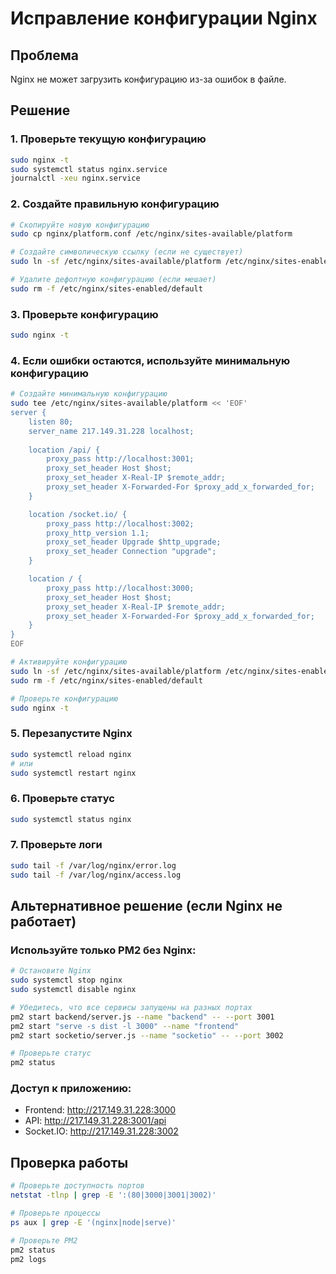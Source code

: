 # Исправление конфигурации Nginx

## Проблема
Nginx не может загрузить конфигурацию из-за ошибок в файле.

## Решение

### 1. Проверьте текущую конфигурацию
```bash
sudo nginx -t
sudo systemctl status nginx.service
journalctl -xeu nginx.service
```

### 2. Создайте правильную конфигурацию
```bash
# Скопируйте новую конфигурацию
sudo cp nginx/platform.conf /etc/nginx/sites-available/platform

# Создайте символическую ссылку (если не существует)
sudo ln -sf /etc/nginx/sites-available/platform /etc/nginx/sites-enabled/platform

# Удалите дефолтную конфигурацию (если мешает)
sudo rm -f /etc/nginx/sites-enabled/default
```

### 3. Проверьте конфигурацию
```bash
sudo nginx -t
```

### 4. Если ошибки остаются, используйте минимальную конфигурацию
```bash
# Создайте минимальную конфигурацию
sudo tee /etc/nginx/sites-available/platform << 'EOF'
server {
    listen 80;
    server_name 217.149.31.228 localhost;
    
    location /api/ {
        proxy_pass http://localhost:3001;
        proxy_set_header Host $host;
        proxy_set_header X-Real-IP $remote_addr;
        proxy_set_header X-Forwarded-For $proxy_add_x_forwarded_for;
    }

    location /socket.io/ {
        proxy_pass http://localhost:3002;
        proxy_http_version 1.1;
        proxy_set_header Upgrade $http_upgrade;
        proxy_set_header Connection "upgrade";
    }

    location / {
        proxy_pass http://localhost:3000;
        proxy_set_header Host $host;
        proxy_set_header X-Real-IP $remote_addr;
        proxy_set_header X-Forwarded-For $proxy_add_x_forwarded_for;
    }
}
EOF

# Активируйте конфигурацию
sudo ln -sf /etc/nginx/sites-available/platform /etc/nginx/sites-enabled/platform
sudo rm -f /etc/nginx/sites-enabled/default

# Проверьте конфигурацию
sudo nginx -t
```

### 5. Перезапустите Nginx
```bash
sudo systemctl reload nginx
# или
sudo systemctl restart nginx
```

### 6. Проверьте статус
```bash
sudo systemctl status nginx
```

### 7. Проверьте логи
```bash
sudo tail -f /var/log/nginx/error.log
sudo tail -f /var/log/nginx/access.log
```

## Альтернативное решение (если Nginx не работает)

### Используйте только PM2 без Nginx:
```bash
# Остановите Nginx
sudo systemctl stop nginx
sudo systemctl disable nginx

# Убедитесь, что все сервисы запущены на разных портах
pm2 start backend/server.js --name "backend" -- --port 3001
pm2 start "serve -s dist -l 3000" --name "frontend"
pm2 start socketio/server.js --name "socketio" -- --port 3002

# Проверьте статус
pm2 status
```

### Доступ к приложению:
- Frontend: http://217.149.31.228:3000
- API: http://217.149.31.228:3001/api
- Socket.IO: http://217.149.31.228:3002

## Проверка работы
```bash
# Проверьте доступность портов
netstat -tlnp | grep -E ':(80|3000|3001|3002)'

# Проверьте процессы
ps aux | grep -E '(nginx|node|serve)'

# Проверьте PM2
pm2 status
pm2 logs
```
